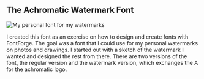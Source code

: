 ## The Achromatic Watermark Font


![My personal font for my watermarks](../resources/fonts.svg)

I created this font as an exercise on how to design and create fonts with FontForge. The goal was a font that I could use for my personal watermarks on photos and drawings. I started out with a sketch of the watermark I wanted and designed the rest from there. There are two versions of the font, the regular version and the watermark version, which exchanges the A for the achromatic logo.
